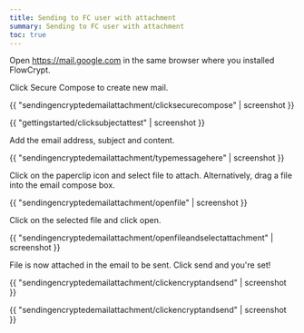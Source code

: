```yaml
---
title: Sending to FC user with attachment
summary: Sending to FC user with attachment
toc: true
---
```


Open https://mail.google.com in the same browser where you installed FlowCrypt.

Click Secure Compose to create new mail.

{{ "sendingencryptedemailattachment/clicksecurecompose" | screenshot }}

{{ "gettingstarted/clicksubjectattest" | screenshot }}

Add the email address, subject and content. 

{{ "sendingencryptedemailattachment/typemessagehere" | screenshot }}

Click on the paperclip icon and select file to attach. Alternatively, drag a file into the email compose box.

{{ "sendingencryptedemailattachment/openfile" | screenshot }}

Click on the selected file and click open.

{{ "sendingencryptedemailattachment/openfileandselectattachment" | screenshot }}

File is now attached in the email to be sent. Click send and you're set!

{{ "sendingencryptedemailattachment/clickencryptandsend" | screenshot }}

{{ "sendingencryptedemailattachment/clickencryptandsend" | screenshot }}
